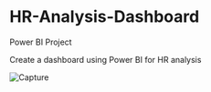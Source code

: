 # HR-Analysis-Dashboard
Power BI Project

Create a dashboard using Power BI for HR analysis 

![Capture](https://github.com/user-attachments/assets/358bada2-f2cf-437c-a7e8-4196d28246a6)
